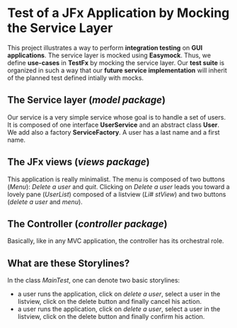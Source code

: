 # Test of a JFx Application by Mocking the Service Layer
This project illustrates a way to perform **integration testing** on **GUI applications**.
The service layer is mocked using **Easymock**. Thus, we define **use-cases** in **TestFx** by mocking the service layer. 
Our **test suite** is organized in such a way that our **future service implementation** will 
inherit of the planned test defined intially with mocks.




## The Service layer (*model package*)
Our service is a very simple service whose goal is to handle a set of users. It is composed of one interface **UserService** 
and an abstract class **User**. We add also a factory **ServiceFactory**. A user has a last name and a first name.

## The JFx views (*views package*)
This application is really minimalist. The menu is composed of two buttons (*Menu*): *Delete a user* and *quit*. 
Clicking on *Delete a user* leads you toward a lovely pane (*UserList*) composed of a listview (*Li#   stView*) and two buttons 
(*delete a user* and *menu*).

## The Controller (*controller package*)
Basically, like in any MVC application, the controller has its orchestral role.

## What are these Storylines?
In the class *MainTest*, one can denote two basic storylines: 
* a user runs the application, click on *delete a user*, 
select a user in the listview, click on the delete button and finally cancel his action.
* a user runs the application, click on *delete a user*, select a user in the listview, click on the delete button and 
finally confirm his action. 
